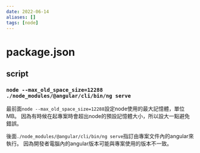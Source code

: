 ```yaml
---
date: 2022-06-14
aliases: []
tags: [node]
---
```

# package.json
## script
### `node --max_old_space_size=12288 ./node_modules/@angular/cli/bin/ng serve`

最前面`node --max_old_space_size=12288`設定node使用的最大記憶體，單位MB。
因為有時候在起專案時會超出node的預設記憶體大小，所以設大一點避免錯誤。

後面`./node_modules/@angular/cli/bin/ng serve`指訂由專案文件內的angular來執行。
因為開發者電腦內的angular版本可能與專案使用的版本不一致。